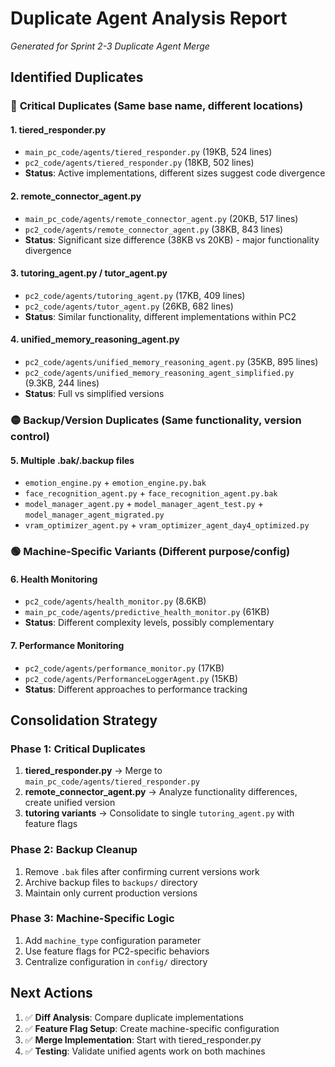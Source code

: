 # Duplicate Agent Analysis Report
*Generated for Sprint 2-3 Duplicate Agent Merge*

## Identified Duplicates

### 🔴 **Critical Duplicates** (Same base name, different locations)

#### 1. **tiered_responder.py**
- `main_pc_code/agents/tiered_responder.py` (19KB, 524 lines)
- `pc2_code/agents/tiered_responder.py` (18KB, 502 lines)
- **Status**: Active implementations, different sizes suggest code divergence

#### 2. **remote_connector_agent.py**
- `main_pc_code/agents/remote_connector_agent.py` (20KB, 517 lines)  
- `pc2_code/agents/remote_connector_agent.py` (38KB, 843 lines)
- **Status**: Significant size difference (38KB vs 20KB) - major functionality divergence

#### 3. **tutoring_agent.py / tutor_agent.py**
- `pc2_code/agents/tutoring_agent.py` (17KB, 409 lines)
- `pc2_code/agents/tutor_agent.py` (26KB, 682 lines)  
- **Status**: Similar functionality, different implementations within PC2

#### 4. **unified_memory_reasoning_agent.py**
- `pc2_code/agents/unified_memory_reasoning_agent.py` (35KB, 895 lines)
- `pc2_code/agents/unified_memory_reasoning_agent_simplified.py` (9.3KB, 244 lines)
- **Status**: Full vs simplified versions

### 🟡 **Backup/Version Duplicates** (Same functionality, version control)

#### 5. **Multiple .bak/.backup files**
- `emotion_engine.py` + `emotion_engine.py.bak`
- `face_recognition_agent.py` + `face_recognition_agent.py.bak` 
- `model_manager_agent.py` + `model_manager_agent_test.py` + `model_manager_agent_migrated.py`
- `vram_optimizer_agent.py` + `vram_optimizer_agent_day4_optimized.py`

### 🟢 **Machine-Specific Variants** (Different purpose/config)

#### 6. **Health Monitoring**
- `pc2_code/agents/health_monitor.py` (8.6KB)
- `main_pc_code/agents/predictive_health_monitor.py` (61KB)
- **Status**: Different complexity levels, possibly complementary

#### 7. **Performance Monitoring** 
- `pc2_code/agents/performance_monitor.py` (17KB)
- `pc2_code/agents/PerformanceLoggerAgent.py` (15KB)
- **Status**: Different approaches to performance tracking

## Consolidation Strategy

### **Phase 1: Critical Duplicates**
1. **tiered_responder.py** → Merge to `main_pc_code/agents/tiered_responder.py`
2. **remote_connector_agent.py** → Analyze functionality differences, create unified version
3. **tutoring variants** → Consolidate to single `tutoring_agent.py` with feature flags

### **Phase 2: Backup Cleanup**
1. Remove `.bak` files after confirming current versions work
2. Archive backup files to `backups/` directory
3. Maintain only current production versions

### **Phase 3: Machine-Specific Logic**
1. Add `machine_type` configuration parameter 
2. Use feature flags for PC2-specific behaviors
3. Centralize configuration in `config/` directory

## Next Actions
1. ✅ **Diff Analysis**: Compare duplicate implementations 
2. ✅ **Feature Flag Setup**: Create machine-specific configuration
3. ✅ **Merge Implementation**: Start with tiered_responder.py
4. ✅ **Testing**: Validate unified agents work on both machines 